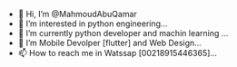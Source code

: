 - 👋 Hi, I’m @MahmoudAbuQamar
- 👀 I’m interested in python engineering...
- 🌱 I’m currently python developer and machin learning ...
- 💞️ I’m Mobile Devolper [flutter] and Web Design...
- 📫 How to reach me in Watssap [00218915446365]...

<!---
MahmoudAbuQamar/MahmoudAbuQamar is a ✨ special ✨ repository because its `README.md` (this file) appears on your GitHub profile.
You can click the Preview link to take a look at your changes.
--->
